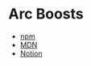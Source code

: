# Arc Boosts

- [npm](https://arc.net/boost/0E7D0C8B-4F81-4078-B356-15216038A7F4)
- [MDN](https://arc.net/boost/DAC2A0AD-7712-4185-B805-CC3E569AAA51)
- [Notion](https://arc.net/boost/E11CBDCD-9262-4BC4-842F-3D162A2A8DF4)
